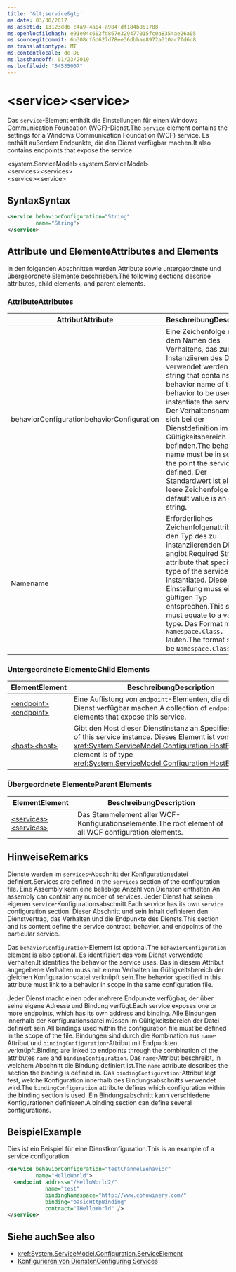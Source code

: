 ```yaml
---
title: '&lt;service&gt;'
ms.date: 03/30/2017
ms.assetid: 13123dd6-c4a9-4a04-a984-df184b851788
ms.openlocfilehash: e91e04c602fd867e329477015fc0a8354ae26a05
ms.sourcegitcommit: 6b308cf6d627d78ee36dbbae8972a310ac7fd6c8
ms.translationtype: MT
ms.contentlocale: de-DE
ms.lasthandoff: 01/23/2019
ms.locfileid: "54535007"
---
```

# <a name="ltservicegt"></a><span data-ttu-id="d163f-102">&lt;service&gt;</span><span class="sxs-lookup"><span data-stu-id="d163f-102">&lt;service&gt;</span></span>
<span data-ttu-id="d163f-103">Das `service`-Element enthält die Einstellungen für einen Windows Communication Foundation (WCF)-Dienst.</span><span class="sxs-lookup"><span data-stu-id="d163f-103">The `service` element contains the settings for a Windows Communication Foundation (WCF) service.</span></span> <span data-ttu-id="d163f-104">Es enthält außerdem Endpunkte, die den Dienst verfügbar machen.</span><span class="sxs-lookup"><span data-stu-id="d163f-104">It also contains endpoints that expose the service.</span></span>  
  
 <span data-ttu-id="d163f-105">\<system.ServiceModel></span><span class="sxs-lookup"><span data-stu-id="d163f-105">\<system.ServiceModel></span></span>  
<span data-ttu-id="d163f-106">\<services></span><span class="sxs-lookup"><span data-stu-id="d163f-106">\<services></span></span>  
<span data-ttu-id="d163f-107">\<service></span><span class="sxs-lookup"><span data-stu-id="d163f-107">\<service></span></span>  
  
## <a name="syntax"></a><span data-ttu-id="d163f-108">Syntax</span><span class="sxs-lookup"><span data-stu-id="d163f-108">Syntax</span></span>  
  
```xml  
<service behaviorConfiguration="String"
         name="String">
</service>
```  
  
## <a name="attributes-and-elements"></a><span data-ttu-id="d163f-109">Attribute und Elemente</span><span class="sxs-lookup"><span data-stu-id="d163f-109">Attributes and Elements</span></span>  
 <span data-ttu-id="d163f-110">In den folgenden Abschnitten werden Attribute sowie untergeordnete und übergeordnete Elemente beschrieben.</span><span class="sxs-lookup"><span data-stu-id="d163f-110">The following sections describe attributes, child elements, and parent elements.</span></span>  
  
### <a name="attributes"></a><span data-ttu-id="d163f-111">Attribute</span><span class="sxs-lookup"><span data-stu-id="d163f-111">Attributes</span></span>  
  
|<span data-ttu-id="d163f-112">Attribut</span><span class="sxs-lookup"><span data-stu-id="d163f-112">Attribute</span></span>|<span data-ttu-id="d163f-113">Beschreibung</span><span class="sxs-lookup"><span data-stu-id="d163f-113">Description</span></span>|  
|---------------|-----------------|  
|<span data-ttu-id="d163f-114">behaviorConfiguration</span><span class="sxs-lookup"><span data-stu-id="d163f-114">behaviorConfiguration</span></span>|<span data-ttu-id="d163f-115">Eine Zeichenfolge mit dem Namen des Verhaltens, das zum Instanziieren des Diensts verwendet werden soll.</span><span class="sxs-lookup"><span data-stu-id="d163f-115">A string that contains the behavior name of the behavior to be used to instantiate the service.</span></span> <span data-ttu-id="d163f-116">Der Verhaltensname muss sich bei der Dienstdefinition im Gültigkeitsbereich befinden.</span><span class="sxs-lookup"><span data-stu-id="d163f-116">The behavior name must be in scope at the point the service is defined.</span></span> <span data-ttu-id="d163f-117">Der Standardwert ist eine leere Zeichenfolge.</span><span class="sxs-lookup"><span data-stu-id="d163f-117">The default value is an empty string.</span></span>|  
|<span data-ttu-id="d163f-118">Name</span><span class="sxs-lookup"><span data-stu-id="d163f-118">name</span></span>|<span data-ttu-id="d163f-119">Erforderliches Zeichenfolgenattribut, das den Typ des zu instanziierenden Diensts angibt.</span><span class="sxs-lookup"><span data-stu-id="d163f-119">Required String attribute that specifies the type of the service to be instantiated.</span></span> <span data-ttu-id="d163f-120">Diese Einstellung muss einem gültigen Typ entsprechen.</span><span class="sxs-lookup"><span data-stu-id="d163f-120">This setting must equate to a valid type.</span></span> <span data-ttu-id="d163f-121">Das Format muss `Namespace.Class.` lauten.</span><span class="sxs-lookup"><span data-stu-id="d163f-121">The format should be `Namespace.Class.`</span></span>|  
  
### <a name="child-elements"></a><span data-ttu-id="d163f-122">Untergeordnete Elemente</span><span class="sxs-lookup"><span data-stu-id="d163f-122">Child Elements</span></span>  
  
|<span data-ttu-id="d163f-123">Element</span><span class="sxs-lookup"><span data-stu-id="d163f-123">Element</span></span>|<span data-ttu-id="d163f-124">Beschreibung</span><span class="sxs-lookup"><span data-stu-id="d163f-124">Description</span></span>|  
|-------------|-----------------|  
|[<span data-ttu-id="d163f-125">\<endpoint></span><span class="sxs-lookup"><span data-stu-id="d163f-125">\<endpoint></span></span>](../../../../../docs/framework/configure-apps/file-schema/wcf/endpoint-element.md)|<span data-ttu-id="d163f-126">Eine Auflistung von `endpoint`-Elementen, die diesen Dienst verfügbar machen.</span><span class="sxs-lookup"><span data-stu-id="d163f-126">A collection of `endpoint` elements that expose this service.</span></span>|  
|[<span data-ttu-id="d163f-127">\<host></span><span class="sxs-lookup"><span data-stu-id="d163f-127">\<host></span></span>](../../../../../docs/framework/configure-apps/file-schema/wcf/host.md)|<span data-ttu-id="d163f-128">Gibt den Host dieser Dienstinstanz an.</span><span class="sxs-lookup"><span data-stu-id="d163f-128">Specifies the host of this service instance.</span></span> <span data-ttu-id="d163f-129">Dieses Element ist vom Typ <xref:System.ServiceModel.Configuration.HostElement>.</span><span class="sxs-lookup"><span data-stu-id="d163f-129">This element is of type <xref:System.ServiceModel.Configuration.HostElement>.</span></span>|  
  
### <a name="parent-elements"></a><span data-ttu-id="d163f-130">Übergeordnete Elemente</span><span class="sxs-lookup"><span data-stu-id="d163f-130">Parent Elements</span></span>  
  
|<span data-ttu-id="d163f-131">Element</span><span class="sxs-lookup"><span data-stu-id="d163f-131">Element</span></span>|<span data-ttu-id="d163f-132">Beschreibung</span><span class="sxs-lookup"><span data-stu-id="d163f-132">Description</span></span>|  
|-------------|-----------------|  
|[<span data-ttu-id="d163f-133">\<services></span><span class="sxs-lookup"><span data-stu-id="d163f-133">\<services></span></span>](../../../../../docs/framework/configure-apps/file-schema/wcf/services.md)|<span data-ttu-id="d163f-134">Das Stammelement aller WCF-Konfigurationselemente.</span><span class="sxs-lookup"><span data-stu-id="d163f-134">The root element of all WCF configuration elements.</span></span>|  
  
## <a name="remarks"></a><span data-ttu-id="d163f-135">Hinweise</span><span class="sxs-lookup"><span data-stu-id="d163f-135">Remarks</span></span>  
 <span data-ttu-id="d163f-136">Dienste werden im `services`-Abschnitt der Konfigurationsdatei definiert.</span><span class="sxs-lookup"><span data-stu-id="d163f-136">Services are defined in the `services` section of the configuration file.</span></span> <span data-ttu-id="d163f-137">Eine Assembly kann eine beliebige Anzahl von Diensten enthalten.</span><span class="sxs-lookup"><span data-stu-id="d163f-137">An assembly can contain any number of services.</span></span> <span data-ttu-id="d163f-138">Jeder Dienst hat seinen eigenen `service`-Konfigurationsabschnitt.</span><span class="sxs-lookup"><span data-stu-id="d163f-138">Each service has its own `service` configuration section.</span></span> <span data-ttu-id="d163f-139">Dieser Abschnitt und sein Inhalt definieren den Dienstvertrag, das Verhalten und die Endpunkte des Diensts.</span><span class="sxs-lookup"><span data-stu-id="d163f-139">This section and its content define the service contract, behavior, and endpoints of the particular service.</span></span>  
  
 <span data-ttu-id="d163f-140">Das `behaviorConfiguration`-Element ist optional.</span><span class="sxs-lookup"><span data-stu-id="d163f-140">The `behaviorConfiguration` element is also optional.</span></span> <span data-ttu-id="d163f-141">Es identifiziert das vom Dienst verwendete Verhalten.</span><span class="sxs-lookup"><span data-stu-id="d163f-141">It identifies the behavior the service uses.</span></span> <span data-ttu-id="d163f-142">Das in diesem Attribut angegebene Verhalten muss mit einem Verhalten im Gültigkeitsbereich der gleichen Konfigurationsdatei verknüpft sein.</span><span class="sxs-lookup"><span data-stu-id="d163f-142">The behavior specified in this attribute must link to a behavior in scope in the same configuration file.</span></span>  
  
 <span data-ttu-id="d163f-143">Jeder Dienst macht einen oder mehrere Endpunkte verfügbar, der über seine eigene Adresse und Bindung verfügt.</span><span class="sxs-lookup"><span data-stu-id="d163f-143">Each service exposes one or more endpoints, which has its own address and binding.</span></span> <span data-ttu-id="d163f-144">Alle Bindungen innerhalb der Konfigurationsdatei müssen im Gültigkeitsbereich der Datei definiert sein.</span><span class="sxs-lookup"><span data-stu-id="d163f-144">All bindings used within the configuration file must be defined in the scope of the file.</span></span> <span data-ttu-id="d163f-145">Bindungen sind durch die Kombination aus `name`-Attribut und `bindingConfiguration`-Attribut mit Endpunkten verknüpft.</span><span class="sxs-lookup"><span data-stu-id="d163f-145">Binding are linked to endpoints through the combination of the attributes `name` and `bindingConfiguration`.</span></span> <span data-ttu-id="d163f-146">Das `name`-Attribut beschreibt, in welchem Abschnitt die Bindung definiert ist.</span><span class="sxs-lookup"><span data-stu-id="d163f-146">The `name` attribute describes the section the binding is defined in.</span></span> <span data-ttu-id="d163f-147">Das `bindingConfiguration`-Attribut legt fest, welche Konfiguration innerhalb des Bindungsabschnitts verwendet wird.</span><span class="sxs-lookup"><span data-stu-id="d163f-147">The `bindingConfiguration` attribute defines which configuration within the binding section is used.</span></span> <span data-ttu-id="d163f-148">Ein Bindungsabschnitt kann verschiedene Konfigurationen definieren.</span><span class="sxs-lookup"><span data-stu-id="d163f-148">A binding section can define several configurations.</span></span>  
  
## <a name="example"></a><span data-ttu-id="d163f-149">Beispiel</span><span class="sxs-lookup"><span data-stu-id="d163f-149">Example</span></span>  
 <span data-ttu-id="d163f-150">Dies ist ein Beispiel für eine Dienstkonfiguration.</span><span class="sxs-lookup"><span data-stu-id="d163f-150">This is an example of a service configuration.</span></span>  
  
```xml  
<service behaviorConfiguration="testChannelBehavior"
         name="HelloWorld">
  <endpoint address="/HelloWorld2/"
            name="test"
            bindingNamespace="http://www.cohowinery.com/"
            binding="basicHttpBinding"
            contract="IHelloWorld" />
</service>
```  
  
## <a name="see-also"></a><span data-ttu-id="d163f-151">Siehe auch</span><span class="sxs-lookup"><span data-stu-id="d163f-151">See also</span></span>
- <xref:System.ServiceModel.Configuration.ServiceElement>
- [<span data-ttu-id="d163f-152">Konfigurieren von Diensten</span><span class="sxs-lookup"><span data-stu-id="d163f-152">Configuring Services</span></span>](../../../../../docs/framework/wcf/configuring-services.md)
